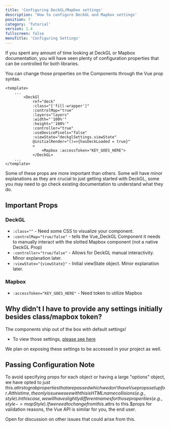 ```yaml
---
title: 'Configuring DeckGL/Mapbox settings'
description: 'How to configure DeckGL and Mapbox settings'
position: 7
category: 'Tutorial'
version: 1.4
fullscreen: false
menuTitle: 'Configuring Settings'
---
```


If you spent any amount of time looking at DeckGL or Mapbox documentation, you will have seen plenty of configuration properties that can be controlled for both libraries. 

You can change those properties on the Components through the Vue prop syntax.

```
<template>
    ...
        <DeckGl 
            ref="deck"
            :class="['fill-wrapper']"
            :controlMap="true"
            :layers="layers"
            :width="'100%'"
            :height="'100%'"
            :controller="true"
            :useDevicePixels="false"
            :viewState="deckglSettings.viewState"
            @initialRender="()=>{hasDeckLoaded = true}"
            >
                <Mapbox :accessToken="KEY_GOES_HERE">
            </DeckGL>
    ...
</template>
```

Some of these props are more important than others. Some will have minor explanations as they are crucial to just getting started with DeckGL, some you may need to go check existing documentation to understand what they do. 

## Important Props
### DeckGL
- `:class=""` - Need some CSS to visualize your component.
- `:controlMap="true/false"` - tells the Vue_DeckGL Component it needs to manually interact with the slotted Mapbox component (not a native DeckGL Prop)
- `:controller="true/false"` - Allows for DeckGL manual interactivity. Minor explanation later. 
- `:viewState="{viewState}"` - Initial viewState object. Minor explanation later. 

### Mapbox 
- `:accessToken="KEY_GOES_HERE"` - Need token to utilize Mapbox

## Why didn't I have to provide any settings initially besides class/mapbox token? 

The components ship out of the box with default settings! 
- To view those settings, [please see here](https://github.com/loftylabs/vue_deckgl/blob/development/src/components/utils/defaultSettings.js)

We plan on exposing these settings to be accessed in your project as well. 



## Passing Configuration Note
To avoid specifying props for each object or having a large "options" object, we have opted to just this.$attrs to grab properties that are passed which we don't have Vue props set up for. At this time, the only issue we see with this is HTML name collisions (e.g., style). In this case, we will have slightly different names for those properities (e.g., style-> mapStyle). If we need to change from this.$attrs to this.$props for validation reasons, the Vue API is similar for you, the end user. 

Open for discussion on other issues that could arise from this.